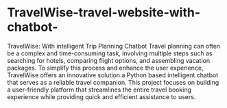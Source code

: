 # TravelWise-travel-website-with-chatbot-
TravelWise: With intelligent Trip Planning Chatbot
Travel planning can often be a complex and time-consuming task, involving multiple steps such as searching for hotels, comparing flight options, and assembling vacation packages. To simplify this process and enhance the user experience, TravelWise offers an innovative solution a Python based intelligent chatbot that serves as a reliable travel companion. This project focuses on building a user-friendly platform that streamlines the entire travel booking experience while providing quick and efficient assistance to users.
